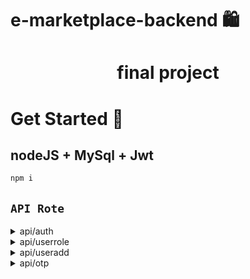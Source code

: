 # e-marketplace-backend 🛍️

<h1 align="center">final project</h1>

# Get Started 🚀

## nodeJS + MySql + Jwt

```javascript
npm i
```

## `API Rote`

<details>
<summary>api/auth</summary>

```javascript
---------------------
POST /sign-up {
    "f_name":
    "l_name":
    "username":
    "password":
    "tel":
}
----------------------
POST /login {
    "username":
    "password":
}
------------------------
GET /getuser {
    "f_name": "nop",
    "role_id": 2,
    "role_name": "admin",
    "user_id": 5,
    "iat": 1670055391,
    "exp": 1670058991
}

```

</details>

<details>
<summary>api/userrole</summary>

```javascript
---------------------
GET /userrole {
   "data": [
        {
            "user_id": 5,
            "role_id": 2,
            "role_name": "admin"
        },
        {
            "user_id": 6,
            "role_id": 1,
            "role_name": "user"
        }
    ],
    "title": 2
}
----------------------
GET /userrole/:user_id {
    "data": [
        {
            "user_id": 6,
            "role_id": 1,
            "role_name": "user"
        }
    ],
    "title": 1
}
------------------------
PATCH /userrole/:user_id {
    "role_id": 2,
    "user_role_id": 3
}

```

</details>

<details>
<summary>api/useradd</summary>

```javascript
---------------------
GET /useradd {
   "data": [
        {
            "user_a_id": 2,
            "user_id": 5,
            "address_title": "บ้าน",
            "address": "บ้านเลขที",
            "sub_district": "ตำบล",
            "district": "อำเภอ",
            "province": "จังหวัด",
            "tel": "1234",
            "status": 1
        }
    ],
    "totle": 1
}
----------------------
GET /useradd/:user_a_id {
    "data": [
        {
            "user_a_id": 2,
            "user_id": 5,
            "address_title": "บ้าน",
            "address": "บ้านเลขที",
            "sub_district": "ตำบล",
            "district": "อำเภอ",
            "province": "จังหวัด",
            "tel": "1234",
            "status": 1
        }
    ]
}
------------------------
POST /useradd {
    "title": "ที่ทำงาน",
    "address": "บ้านเลขที",
    "sub_district": "ตำบล",
    "district": "อำเภอ",
    "province": "จังหวัด",
    "tel": "1234",
}
------------------------
PATCH /useradd/:user_a_id {
    "title": "ที่ทำงาน",
    "address": "บ้านเลขที",
    "sub_district": "ตำบล",
    "district": "อำเภอ",
    "province": "จังหวัด",
    "tel": "1234",
}
------------------------
DELETE /useradd/:user_a_id {
    "message": "delete succeeded"
}

```

</details>

<details>
<summary>api/otp</summary>

```javascript
---------------------
POST /req-otp {
    "user_id": 2,
    "tel": 1234,
    "user_role_id": 3
}
----------------------
POST /ver-otp {
    "user_id": 2,
    "otp": 1234,
    "user_role_id": 3
}

```

</details>